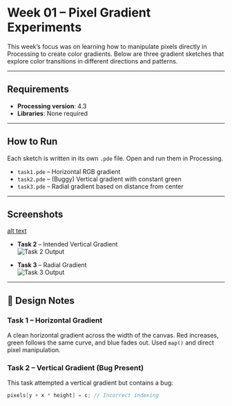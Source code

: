 # Week 01 – Pixel Gradient Experiments

This week’s focus was on learning how to manipulate pixels directly in Processing to create color gradients. Below are three gradient sketches that explore color transitions in different directions and patterns.

---

## Requirements

- **Processing version**: 4.3  
- **Libraries**: None required

---

## How to Run

Each sketch is written in its own `.pde` file. Open and run them in Processing.

- `task1.pde` – Horizontal RGB gradient
- `task2.pde` – (Buggy) Vertical gradient with constant green  
- `task3.pde` – Radial gradient based on distance from center

---

## Screenshots

[alt text](<屏幕截图 2025-03-20 211106-1.png>)

- **Task 2** – Intended Vertical Gradient  
  ![Task 2 Output](task2.png)

- **Task 3** – Radial Gradient  
  ![Task 3 Output](task3.png)

---

## 📝 Design Notes

### Task 1 – Horizontal Gradient

A clean horizontal gradient across the width of the canvas. Red increases, green follows the same curve, and blue fades out. Used `map()` and direct pixel manipulation.

### Task 2 – Vertical Gradient (Bug Present)

This task attempted a vertical gradient but contains a bug:  
```java
pixels[y + x * height] = c; // Incorrect indexing
